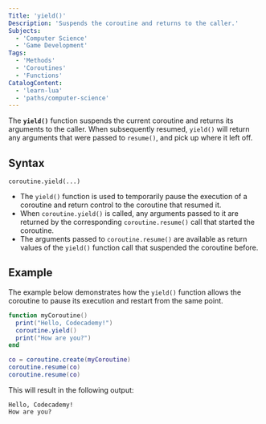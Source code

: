 ```yaml
---
Title: 'yield()'
Description: 'Suspends the coroutine and returns to the caller.'
Subjects:
  - 'Computer Science'
  - 'Game Development'
Tags:
  - 'Methods'
  - 'Coroutines'
  - 'Functions'
CatalogContent:
  - 'learn-lua'
  - 'paths/computer-science'
---
```


The **`yield()`** function suspends the current coroutine and returns its arguments to the caller. When subsequently resumed, `yield()` will return any arguments that were passed to `resume()`, and pick up where it left off.

## Syntax

```pseudo
coroutine.yield(...)
```

- The `yield()` function is used to temporarily pause the execution of a coroutine and return control to the coroutine that resumed it.
- When `coroutine.yield()` is called, any arguments passed to it are returned by the corresponding `coroutine.resume()` call that started the coroutine.
- The arguments passed to `coroutine.resume()` are available as return values of the `yield()` function call that suspended the coroutine before.

## Example

The example below demonstrates how the `yield()` function allows the coroutine to pause its execution and restart from the same point.

```lua
function myCoroutine()
  print("Hello, Codecademy!")
  coroutine.yield()
  print("How are you?")
end

co = coroutine.create(myCoroutine)
coroutine.resume(co)
coroutine.resume(co)
```

This will result in the following output:

```shell
Hello, Codecademy!
How are you?
```
